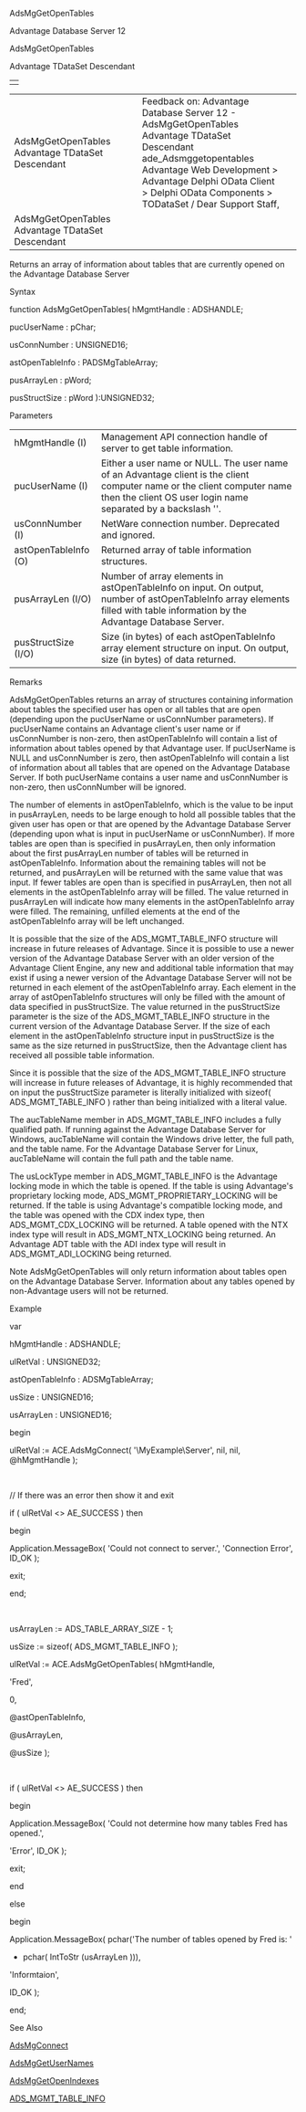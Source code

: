 AdsMgGetOpenTables




Advantage Database Server 12  

AdsMgGetOpenTables

Advantage TDataSet Descendant

|  |
| --- |
|  |

|  |  |  |  |  |
| --- | --- | --- | --- | --- |
| AdsMgGetOpenTables  Advantage TDataSet Descendant |  |  | Feedback on: Advantage Database Server 12 - AdsMgGetOpenTables Advantage TDataSet Descendant ade\_Adsmggetopentables Advantage Web Development > Advantage Delphi OData Client > Delphi OData Components > TODataSet / Dear Support Staff, |  |
| AdsMgGetOpenTables  Advantage TDataSet Descendant |  |  |  |  |

Returns an array of information about tables that are currently opened on the Advantage Database Server

Syntax

function AdsMgGetOpenTables( hMgmtHandle : ADSHANDLE;

pucUserName : pChar;

usConnNumber : UNSIGNED16;

astOpenTableInfo : PADSMgTableArray;

pusArrayLen : pWord;

pusStructSize : pWord ):UNSIGNED32;

Parameters

|  |  |
| --- | --- |
| hMgmtHandle (I) | Management API connection handle of server to get table information. |
| pucUserName (I) | Either a user name or NULL. The user name of an Advantage client is the client computer name or the client computer name then the client OS user login name separated by a backslash '\'. |
| usConnNumber (I) | NetWare connection number. Deprecated and ignored. |
| astOpenTableInfo (O) | Returned array of table information structures. |
| pusArrayLen (I/O) | Number of array elements in astOpenTableInfo on input. On output, number of astOpenTableInfo array elements filled with table information by the Advantage Database Server. |
| pusStructSize (I/O) | Size (in bytes) of each astOpenTableInfo array element structure on input. On output, size (in bytes) of data returned. |

Remarks

AdsMgGetOpenTables returns an array of structures containing information about tables the specified user has open or all tables that are open (depending upon the pucUserName or usConnNumber parameters). If pucUserName contains an Advantage client's user name or if usConnNumber is non-zero, then astOpenTableInfo will contain a list of information about tables opened by that Advantage user. If pucUserName is NULL and usConnNumber is zero, then astOpenTableInfo will contain a list of information about all tables that are opened on the Advantage Database Server. If both pucUserName contains a user name and usConnNumber is non-zero, then usConnNumber will be ignored.

The number of elements in astOpenTableInfo, which is the value to be input in pusArrayLen, needs to be large enough to hold all possible tables that the given user has open or that are opened by the Advantage Database Server (depending upon what is input in pucUserName or usConnNumber). If more tables are open than is specified in pusArrayLen, then only information about the first pusArrayLen number of tables will be returned in astOpenTableInfo. Information about the remaining tables will not be returned, and pusArrayLen will be returned with the same value that was input. If fewer tables are open than is specified in pusArrayLen, then not all elements in the astOpenTableInfo array will be filled. The value returned in pusArrayLen will indicate how many elements in the astOpenTableInfo array were filled. The remaining, unfilled elements at the end of the astOpenTableInfo array will be left unchanged.

It is possible that the size of the ADS\_MGMT\_TABLE\_INFO structure will increase in future releases of Advantage. Since it is possible to use a newer version of the Advantage Database Server with an older version of the Advantage Client Engine, any new and additional table information that may exist if using a newer version of the Advantage Database Server will not be returned in each element of the astOpenTableInfo array. Each element in the array of astOpenTableInfo structures will only be filled with the amount of data specified in pusStructSize. The value returned in the pusStructSize parameter is the size of the ADS\_MGMT\_TABLE\_INFO structure in the current version of the Advantage Database Server. If the size of each element in the astOpenTableInfo structure input in pusStructSize is the same as the size returned in pusStructSize, then the Advantage client has received all possible table information.

Since it is possible that the size of the ADS\_MGMT\_TABLE\_INFO structure will increase in future releases of Advantage, it is highly recommended that on input the pusStructSize parameter is literally initialized with sizeof( ADS\_MGMT\_TABLE\_INFO ) rather than being initialized with a literal value.

The aucTableName member in ADS\_MGMT\_TABLE\_INFO includes a fully qualified path. If running against the Advantage Database Server for Windows, aucTableName will contain the Windows drive letter, the full path, and the table name. For the Advantage Database Server for Linux, aucTableName will contain the full path and the table name.

The usLockType member in ADS\_MGMT\_TABLE\_INFO is the Advantage locking mode in which the table is opened. If the table is using Advantage's proprietary locking mode, ADS\_MGMT\_PROPRIETARY\_LOCKING will be returned. If the table is using Advantage's compatible locking mode, and the table was opened with the CDX index type, then ADS\_MGMT\_CDX\_LOCKING will be returned. A table opened with the NTX index type will result in ADS\_MGMT\_NTX\_LOCKING being returned. An Advantage ADT table with the ADI index type will result in ADS\_MGMT\_ADI\_LOCKING being returned.

Note AdsMgGetOpenTables will only return information about tables open on the Advantage Database Server. Information about any tables opened by non-Advantage users will not be returned.

Example

var

hMgmtHandle : ADSHANDLE;

ulRetVal : UNSIGNED32;

astOpenTableInfo : ADSMgTableArray;

usSize : UNSIGNED16;

usArrayLen : UNSIGNED16;

begin

ulRetVal := ACE.AdsMgConnect( '\\MyExample\Server', nil, nil, @hMgmtHandle );

 

// If there was an error then show it and exit

if ( ulRetVal <> AE\_SUCCESS ) then

begin

Application.MessageBox( 'Could not connect to server.', 'Connection Error', ID\_OK );

exit;

end;

 

usArrayLen := ADS\_TABLE\_ARRAY\_SIZE - 1;

usSize := sizeof( ADS\_MGMT\_TABLE\_INFO );

ulRetVal := ACE.AdsMgGetOpenTables( hMgmtHandle,

'Fred',

0,

@astOpenTableInfo,

@usArrayLen,

@usSize );

 

if ( ulRetVal <> AE\_SUCCESS ) then

begin

Application.MessageBox( 'Could not determine how many tables Fred has opened.',

'Error', ID\_OK );

exit;

end

else

begin

Application.MessageBox( pchar('The number of tables opened by Fred is: '

+ pchar( IntToStr (usArrayLen ))),

'Informtaion',

ID\_OK );

end;

See Also

[AdsMgConnect](ade_adsmgconnect.htm)

[AdsMgGetUserNames](ade_adsmggetusernames.htm)

[AdsMgGetOpenIndexes](ade_adsmggetopenindexes.htm)

[ADS\_MGMT\_TABLE\_INFO](ade_ads_mgmt_table_info.htm)
